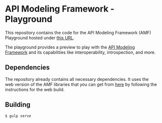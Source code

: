 # API Modeling Framework - Playground

This repository contains the code for the API Modeling Framework (AMF) Playground hosted under [this URL](https://mulesoft-labs.github.io/amf-playground/app/). 

The playground provides a preview to play with the [API Modeling Framework](https://raml-org.github.io/api-modeling-framework/) and its capabilities like interoperability, introspection, and more.

## Dependencies

The repository already contains all necessary dependencies. It uses the web version of the AMF libraries that you can get from [here](https://github.com/raml-org/api-modeling-framework) by following the instructions for the web build.

## Building

``` bash
$ gulp serve
```
